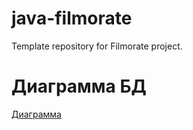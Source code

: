 # java-filmorate
Template repository for Filmorate project.

# Диаграмма БД
[Диаграмма](/Users/aleksandrgrunin/Downloads/Untitled.png)
